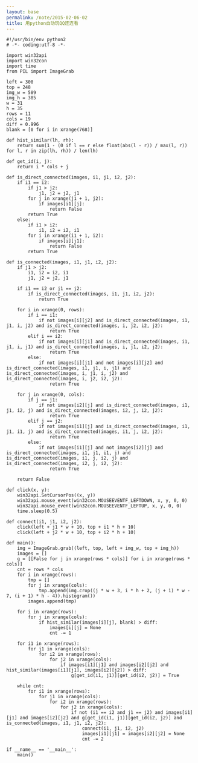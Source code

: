 ```yaml
---
layout: base
permalink: /note/2015-02-06-02
title: 用python自动玩QQ连连看
---
```


    #!/usr/bin/env python2
    # -*- coding:utf-8 -*-

    import win32api
    import win32con
    import time
    from PIL import ImageGrab

    left = 300
    top = 248
    img_w = 589
    img_h = 385
    w = 31
    h = 35
    rows = 11
    cols = 19
    diff = 0.996
    blank = [0 for i in xrange(768)]

    def hist_similar(lh, rh):
        return sum(1 - (0 if l == r else float(abs(l - r)) / max(l, r)) for l, r in zip(lh, rh)) / len(lh)

    def get_id(i, j):
        return i * cols + j

    def is_direct_connected(images, i1, j1, i2, j2):
        if i1 == i2:
            if j1 > j2:
                j1, j2 = j2, j1
            for j in xrange(j1 + 1, j2):
                if images[i1][j]:
                    return False
            return True
        else:
            if i1 > i2:
                i1, i2 = i2, i1
            for i in xrange(i1 + 1, i2):
                if images[i][j1]:
                    return False
            return True

    def is_connected(images, i1, j1, i2, j2):
        if j1 > j2:
            i1, i2 = i2, i1
            j1, j2 = j2, j1

        if i1 == i2 or j1 == j2:
            if is_direct_connected(images, i1, j1, i2, j2):
                return True

        for i in xrange(0, rows):
            if i == i1:
                if not images[i][j2] and is_direct_connected(images, i1, j1, i, j2) and is_direct_connected(images, i, j2, i2, j2):
                    return True
            elif i == i2:
                if not images[i][j1] and is_direct_connected(images, i1, j1, i, j1) and is_direct_connected(images, i, j1, i2, j2):
                    return True
            else:
                if not images[i][j1] and not images[i][j2] and is_direct_connected(images, i1, j1, i, j1) and is_direct_connected(images, i, j1, i, j2) and is_direct_connected(images, i, j2, i2, j2):
                    return True

        for j in xrange(0, cols):
            if j == j1:
                if not images[i2][j] and is_direct_connected(images, i1, j1, i2, j) and is_direct_connected(images, i2, j, i2, j2):
                    return True
            elif j == j2:
                if not images[i1][j] and is_direct_connected(images, i1, j1, i1, j) and is_direct_connected(images, i1, j, i2, j2):
                    return True
            else:
                if not images[i1][j] and not images[i2][j] and is_direct_connected(images, i1, j1, i1, j) and is_direct_connected(images, i1, j, i2, j) and is_direct_connected(images, i2, j, i2, j2):
                    return True

        return False

    def click(x, y):
        win32api.SetCursorPos((x, y))
        win32api.mouse_event(win32con.MOUSEEVENTF_LEFTDOWN, x, y, 0, 0)
        win32api.mouse_event(win32con.MOUSEEVENTF_LEFTUP, x, y, 0, 0)
        time.sleep(0.5)

    def connect(i1, j1, i2, j2):
        click(left + j1 * w + 10, top + i1 * h + 10)
        click(left + j2 * w + 10, top + i2 * h + 10)

    def main():
        img = ImageGrab.grab((left, top, left + img_w, top + img_h))
        images = []
        g = [[False for j in xrange(rows * cols)] for i in xrange(rows * cols)]
        cnt = rows * cols
        for i in xrange(rows):
            tmp = []
            for j in xrange(cols):
                tmp.append(img.crop((j * w + 3, i * h + 2, (j + 1) * w - 7, (i + 1) * h - 4)).histogram())
            images.append(tmp)

        for i in xrange(rows):
            for j in xrange(cols):
                if hist_similar(images[i][j], blank) > diff:
                    images[i][j] = None
                    cnt -= 1

        for i1 in xrange(rows):
            for j1 in xrange(cols):
                for i2 in xrange(rows):
                    for j2 in xrange(cols):
                        if images[i1][j1] and images[i2][j2] and hist_similar(images[i1][j1], images[i2][j2]) > diff:
                            g[get_id(i1, j1)][get_id(i2, j2)] = True

        while cnt:
            for i1 in xrange(rows):
                for j1 in xrange(cols):
                    for i2 in xrange(rows):
                        for j2 in xrange(cols):
                            if not (i1 == i2 and j1 == j2) and images[i1][j1] and images[i2][j2] and g[get_id(i1, j1)][get_id(i2, j2)] and is_connected(images, i1, j1, i2, j2):
                                connect(i1, j1, i2, j2)
                                images[i1][j1] = images[i2][j2] = None
                                cnt -= 2

    if __name__ == '__main__':
        main()